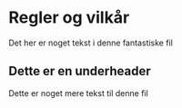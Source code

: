 Regler og vilkår
====================

Det her er noget tekst i denne fantastiske fil

Dette er en underheader
--------------------

Dette er noget mere tekst til denne fil
